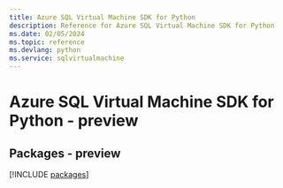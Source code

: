 ```yaml
---
title: Azure SQL Virtual Machine SDK for Python
description: Reference for Azure SQL Virtual Machine SDK for Python
ms.date: 02/05/2024
ms.topic: reference
ms.devlang: python
ms.service: sqlvirtualmachine
---
```

# Azure SQL Virtual Machine SDK for Python - preview
## Packages - preview
[!INCLUDE [packages](sql-virtual-machine-index.md)]